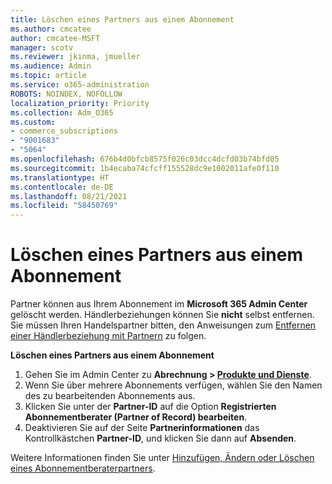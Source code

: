 ```yaml
---
title: Löschen eines Partners aus einem Abonnement
ms.author: cmcatee
author: cmcatee-MSFT
manager: scotv
ms.reviewer: jkinma, jmueller
ms.audience: Admin
ms.topic: article
ms.service: o365-administration
ROBOTS: NOINDEX, NOFOLLOW
localization_priority: Priority
ms.collection: Adm_O365
ms.custom:
- commerce_subscriptions
- "9001683"
- "5064"
ms.openlocfilehash: 676b4d0bfcb8575f026c03dcc4dcfd03b74bfd05
ms.sourcegitcommit: 1b4ecaba74cfcff155528dc9e1002011afe0f110
ms.translationtype: HT
ms.contentlocale: de-DE
ms.lasthandoff: 08/21/2021
ms.locfileid: "58450769"
---
```

# <a name="remove-a-partner-from-a-subscription"></a>Löschen eines Partners aus einem Abonnement

Partner können aus Ihrem Abonnement im **Microsoft 365 Admin Center** gelöscht werden. Händlerbeziehungen können Sie **nicht** selbst entfernen. Sie müssen Ihren Handelspartner bitten, den Anweisungen zum [Entfernen einer Händlerbeziehung mit Partnern](https://docs.microsoft.com/partner-center/remove-a-relationship) zu folgen.

**Löschen eines Partners aus einem Abonnement**

1. Gehen Sie im Admin Center zu **Abrechnung > [Produkte und Dienste](https://go.microsoft.com/fwlink/p/?linkid=842054)**.
2. Wenn Sie über mehrere Abonnements verfügen, wählen Sie den Namen des zu bearbeitenden Abonnements aus.
3. Klicken Sie unter der **Partner-ID** auf die Option **Registrierten Abonnementberater (Partner of Record) bearbeiten**.
4. Deaktivieren Sie auf der Seite **Partnerinformationen** das Kontrollkästchen **Partner-ID**, und klicken Sie dann auf **Absenden**.

Weitere Informationen finden Sie unter [Hinzufügen, Ändern oder Löschen eines Abonnementberaterpartners](https://docs.microsoft.com/microsoft-365/admin/misc/add-partner?view=o365-worldwide).
